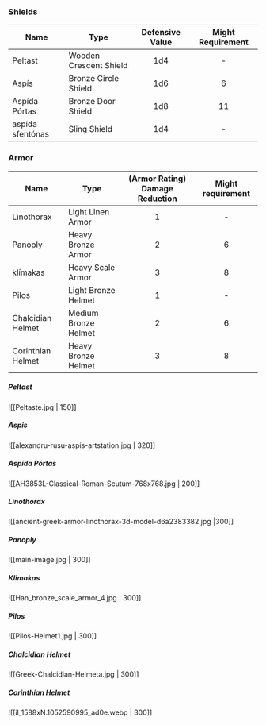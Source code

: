 ### Shields

| Name             | Type                   | Defensive Value | Might Requirement |
| ---------------- | ---------------------- |:---------------:|:-----------------:|
| Peltast          | Wooden Crescent Shield |       1d4       |         -         |
| Aspís            | Bronze Circle Shield   |       1d6       |         6         |
| Aspída Pórtas    | Bronze Door Shield     |       1d8       |        11         |
| aspída sfentónas | Sling Shield           |       1d4       |         -         | 

### Armor

| Name              | Type                 | (Armor Rating) Damage Reduction | Might requirement |
| ----------------- | -------------------- |:----------------:|:-----------------:|
| Linothorax        | Light Linen Armor    |        1         |         -         |
| Panoply           | Heavy Bronze Armor   |        2         |         6         |
| klímakas          | Heavy Scale Armor    |        3         |         8         |
| Pilos             | Light Bronze Helmet  |        1         |         -         |
| Chalcidian Helmet | Medium Bronze Helmet |        2         |         6         |
| Corinthian Helmet | Heavy Bronze Helmet  |        3         |         8         |


##### Peltast
![[Peltaste.jpg | 150]]

##### Aspis
![[alexandru-rusu-aspis-artstation.jpg | 320]]

##### Aspída Pórtas
![[AH3853L-Classical-Roman-Scutum-768x768.jpg | 200]]
##### Linothorax
![[ancient-greek-armor-linothorax-3d-model-d6a2383382.jpg |300]]

##### Panoply
![[main-image.jpg | 300]]

##### Klimakas
![[Han_bronze_scale_armor_4.jpg | 300]]

##### Pilos
![[Pilos-Helmet1.jpg | 300]]

##### Chalcidian Helmet
![[Greek-Chalcidian-Helmeta.jpg | 300]]

##### Corinthian Helmet
![[il_1588xN.1052590995_ad0e.webp | 300]]